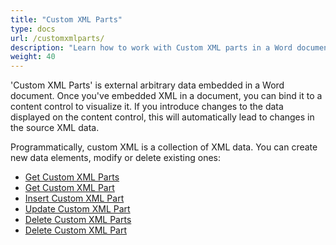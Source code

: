 ```yaml
---
title: "Custom XML Parts"
type: docs
url: /customxmlparts/
description: "Learn how to work with Custom XML parts in a Word document"
weight: 40
---
```


'Custom XML Parts' is external arbitrary data embedded in a Word document. Once you've embedded XML in a document, you can bind it to a content control to visualize it. If you introduce changes to the data displayed on the content control, this will automatically lead to changes in the source XML data.
 
Programmatically, custom XML is a collection of XML data. You can create new data elements, modify or delete existing ones:

- [Get Custom XML Parts](/words/customxmlparts/get-all/)
- [Get Custom XML Part](/words/customxmlparts/get/)
- [Insert Custom XML Part](/words/customxmlparts/insert/)
- [Update Custom XML Part](/words/customxmlparts/update/)
- [Delete Custom XML Parts](/words/customxmlparts/delete-all/)
- [Delete Custom XML Part](/words/customxmlparts/delete/)
